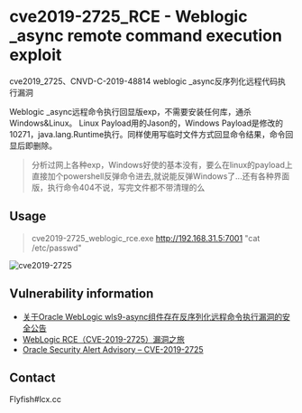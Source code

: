  cve2019-2725_RCE - Weblogic _async remote command execution exploit
 =
 cve2019_2725、CNVD-C-2019-48814 weblogic _async反序列化远程代码执行漏洞

 Weblogic _async远程命令执行回显版exp，不需要安装任何库，通杀Windows&Linux。
 Linux Payload用的Jason的，Windows Payload是修改的10271，java.lang.Runtime执行。同样使用写临时文件方式回显命令结果，命令回显后即删除。
 >分析过网上各种exp，Windows好使的基本没有，要么在linux的payload上直接加个powershell反弹命令进去,就说能反弹Windows了...还有各种界面版，执行命令404不说，写完文件都不带清理的么

## Usage
 
>cve2019-2725_weblogic_rce.exe http://192.168.31.5:7001 "cat /etc/passwd"

![cve2019-2725](https://raw.githubusercontent.com/FlyfishSec/weblogic_rce/master/Usage.gif "Weblogic _async远程命令执行回显版exp")  


## Vulnerability information
   
   * [关于Oracle WebLogic wls9-async组件存在反序列化远程命令执行漏洞的安全公告](http://www.cnvd.org.cn/webinfo/show/4989)
   * [WebLogic RCE（CVE-2019-2725）漏洞之旅](https://www.freebuf.com/vuls/202800.html)
   * [Oracle Security Alert Advisory – CVE-2019-2725](https://www.oracle.com/technetwork/security-advisory/alert-cve-2019-2725-5466295.html)

## Contact
Flyfish#lcx.cc
